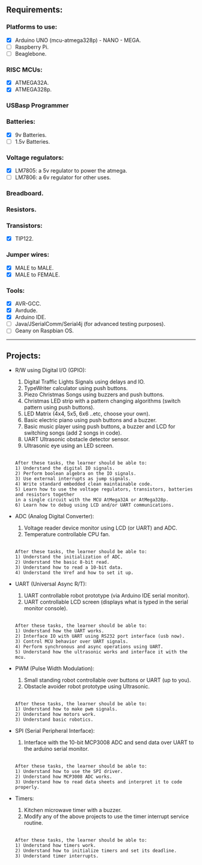 ## Requirements:

### Platforms to use:
- [x] Arduino UNO (mcu-atmega328p) - NANO - MEGA.
- [ ] Raspberry Pi.
- [ ] Beaglebone.

### RISC MCUs:
- [x] ATMEGA32A.
- [x] ATMEGA328p.

### USBasp Programmer

### Batteries:
- [x] 9v Batteries.
- [ ] 1.5v Batteries.

### Voltage regulators:
- [x] LM7805: a 5v regulator to power the atmega.
- [ ] LM7806: a 6v regulator for other uses.

### Breadboard.

### Resistors.

### Transistors:
- [x] TIP122.

### Jumper wires:
- [x] MALE to MALE.
- [x] MALE to FEMALE.

### Tools:
- [x] AVR-GCC.
- [x] Avrdude.
- [x] Arduino IDE.
- [ ] Java/JSerialComm/Serial4j (for advanced testing purposes).
- [ ] Geany on Raspbian OS.

--------------------------------------------------------------------------------

## Projects:
- R/W using Digital I/O (GPIO):
    1) Digital Traffic Lights Signals using delays and IO.
    2) TypeWriter calculator using push buttons.
    3) Piezo Christmas Songs using buzzers and push buttons. 
    4) Christmas LED strip with a pattern changing algorithms (switch pattern using push buttons).
    5) LED Matrix (4x4, 5x5, 6x6 ..etc, choose your own).
    6) Basic electric piano using push buttons and a buzzer.
    7) Basic music player using push buttons, a buzzer and LCD for switching songs (add 2 songs in code).
    8) UART Ultrasonic obstacle detector sensor.
    9) Ultrasonic eye using an LED screen.
    <br>
    
    ```
    After these tasks, the learner should be able to:
    1) Understand the digital IO signals.
    2) Perform boolean algebra on the IO signals.
    3) Use external interrupts as jump signals.
    4) Write standard embedded clean maintainable code.
    5) Learn how to use the voltage regulators, transistors, batteries and resistors together 
    in a single circuit with the MCU AtMega32A or AtMega328p.
    6) Learn how to debug using LCD and/or UART communications.
    ```
- ADC (Analog Digital Converter):
    1) Voltage reader device monitor using LCD (or UART) and ADC.
    2) Temperature controllable CPU fan.
    <br>
    
    ```
    After these tasks, the learner should be able to:
    1) Understand the initialization of ADC.
    2) Understand the basic 8-bit read.
    3) Understand how to read a 10-bit data.
    4) Understand the Vref and how to set it up.
    ```

- UART (Universal Async R/T):
    1) UART controllable robot prototype (via Arduino IDE serial monitor).
    2) UART controllable LCD screen (displays what is typed in the serial monitor console).
    
    <br>
    
    ```
    After these tasks, the learner should be able to:
    1) Understand how the UART works.
    2) Interface IO with UART using RS232 port interface (usb now).
    3) Control MCU behavior over UART signals.
    4) Perform synchronous and async operations using UART.
    5) Understand how the ultrasonic works and interface it with the mcu.
    ```    

- PWM (Pulse Width Modulation):
    1) Small standing robot controllable over buttons or UART (up to you).
    2) Obstacle avoider robot prototype using Ultrasonic.
    <br>
    
    ```
    After these tasks, the learner should be able to:
    1) Understand how to make pwm signals.
    2) Understand how motors work.
    3) Understand basic robotics.
    ``` 
    
- SPI (Serial Peripheral Interface):
    1) Interface with the 10-bit MCP3008 ADC and send data over UART to the arduino serial monitor.
    <br>
    
    ```
    After these tasks, the learner should be able to:
    1) Understand how to use the SPI driver.
    2) Understand how MCP3008 ADC works.
    3) Understand how to read data sheets and interpret it to code properly.
    ``` 

- Timers:
     1) Kitchen microwave timer with a buzzer.
     2) Modify any of the above projects to use the timer interrupt service routine.

     <br>
    
    ```
    After these tasks, the learner should be able to:
    1) Understand how timers work.
    2) Understand how to initialize timers and set its deadline.
    3) Understand timer interrupts.

    ```
